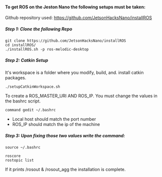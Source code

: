 #### To get ROS on the Jeston Nano the following setups must be taken: 

Github repository used:  https://github.com/JetsonHacksNano/installROS

##### Step 1: Clone the following Repo
```
git clone https://github.com/JetsonHacksNano/installROS
cd installROS/
./installROS.sh -p ros-melodic-desktop
```

##### Step 2: Catkin Setup

It's workspace is a folder where you modify, build, and. install catkin packages. 
```
./setupCatkinWorkspace.sh
```
To create a ROS_MASTER_URI AND ROS_IP. You must change the values in the bashrc script. 
```
command gedit ~/.bashrc
 ```
* Local host should match the port number
* ROS_IP should match the ip of the machine 

##### Step 3: Upon fixing those two values write the command:
```
source ~/.bashrc
```

```
roscore
rostopic list
```
If it prints /rosout & /rosout_agg the installation is complete. 
